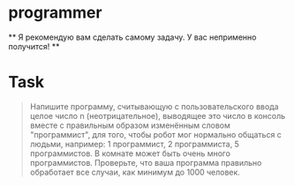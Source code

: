 # programmer

** Я рекомендую вам сделать самому задачу. 
У вас неприменно получится! **

# Task
> Напишите программу, считывающую с пользовательского ввода целое число n
(неотрицательное), выводящее это число в консоль вместе с правильным образом изменённым словом "программист", для того, чтобы робот мог нормально общаться с людьми, например: 1 программист, 2 программиста, 5 программистов.
> В комнате может быть очень много программистов. Проверьте, что ваша программа правильно обработает все случаи, как минимум до 1000 человек.
